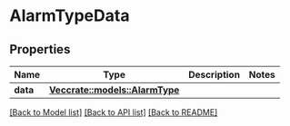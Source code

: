 # AlarmTypeData

## Properties

Name | Type | Description | Notes
------------ | ------------- | ------------- | -------------
**data** | [**Vec<crate::models::AlarmType>**](AlarmType.md) |  | 

[[Back to Model list]](../README.md#documentation-for-models) [[Back to API list]](../README.md#documentation-for-api-endpoints) [[Back to README]](../README.md)



